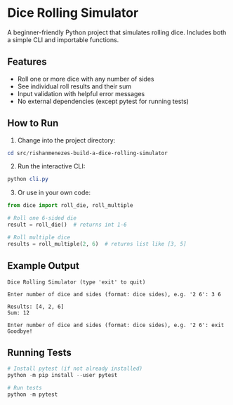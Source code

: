 # Dice Rolling Simulator

A beginner-friendly Python project that simulates rolling dice. Includes both a simple CLI and importable functions.

## Features
- Roll one or more dice with any number of sides
- See individual roll results and their sum
- Input validation with helpful error messages
- No external dependencies (except pytest for running tests)

## How to Run

1. Change into the project directory:
```powershell
cd src/rishanmenezes-build-a-dice-rolling-simulator
```

2. Run the interactive CLI:
```powershell
python cli.py
```

3. Or use in your own code:
```python
from dice import roll_die, roll_multiple

# Roll one 6-sided die
result = roll_die()  # returns int 1-6

# Roll multiple dice
results = roll_multiple(2, 6)  # returns list like [3, 5]
```

## Example Output
```
Dice Rolling Simulator (type 'exit' to quit)

Enter number of dice and sides (format: dice sides), e.g. '2 6': 3 6

Results: [4, 2, 6]
Sum: 12

Enter number of dice and sides (format: dice sides), e.g. '2 6': exit
Goodbye!
```

## Running Tests
```powershell
# Install pytest (if not already installed)
python -m pip install --user pytest

# Run tests
python -m pytest
```